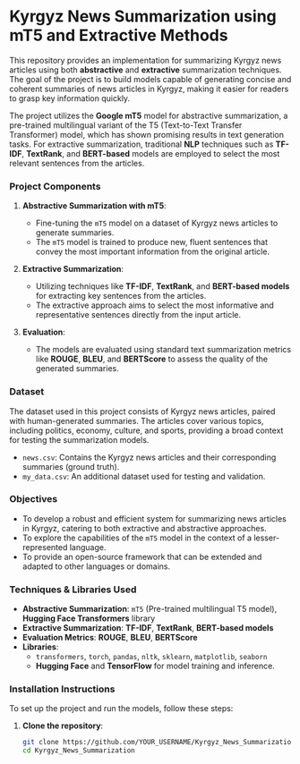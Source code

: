 # Kyrgyz News Summarization using mT5 and Extractive Methods

This repository provides an implementation for summarizing Kyrgyz news articles using both **abstractive** and **extractive** summarization techniques. The goal of the project is to build models capable of generating concise and coherent summaries of news articles in Kyrgyz, making it easier for readers to grasp key information quickly.

The project utilizes the **Google mT5** model for abstractive summarization, a pre-trained multilingual variant of the T5 (Text-to-Text Transfer Transformer) model, which has shown promising results in text generation tasks. For extractive summarization, traditional **NLP** techniques such as **TF-IDF**, **TextRank**, and **BERT-based** models are employed to select the most relevant sentences from the articles.

### **Project Components**
1. **Abstractive Summarization with mT5**:
   - Fine-tuning the `mT5` model on a dataset of Kyrgyz news articles to generate summaries.
   - The `mT5` model is trained to produce new, fluent sentences that convey the most important information from the original article.

2. **Extractive Summarization**:
   - Utilizing techniques like **TF-IDF**, **TextRank**, and **BERT-based models** for extracting key sentences from the articles.
   - The extractive approach aims to select the most informative and representative sentences directly from the input article.

3. **Evaluation**:
   - The models are evaluated using standard text summarization metrics like **ROUGE**, **BLEU**, and **BERTScore** to assess the quality of the generated summaries.

### **Dataset**
The dataset used in this project consists of Kyrgyz news articles, paired with human-generated summaries. The articles cover various topics, including politics, economy, culture, and sports, providing a broad context for testing the summarization models.

- `news.csv`: Contains the Kyrgyz news articles and their corresponding summaries (ground truth).
- `my_data.csv`: An additional dataset used for testing and validation.

### **Objectives**
- To develop a robust and efficient system for summarizing news articles in Kyrgyz, catering to both extractive and abstractive approaches.
- To explore the capabilities of the `mT5` model in the context of a lesser-represented language.
- To provide an open-source framework that can be extended and adapted to other languages or domains.

### **Techniques & Libraries Used**
- **Abstractive Summarization**: `mT5` (Pre-trained multilingual T5 model), **Hugging Face Transformers** library
- **Extractive Summarization**: **TF-IDF**, **TextRank**, **BERT-based models**
- **Evaluation Metrics**: **ROUGE**, **BLEU**, **BERTScore**
- **Libraries**: 
  - `transformers`, `torch`, `pandas`, `nltk`, `sklearn`, `matplotlib`, `seaborn`
  - **Hugging Face** and **TensorFlow** for model training and inference.

### **Installation Instructions**
To set up the project and run the models, follow these steps:

1. **Clone the repository**:
   ```sh
   git clone https://github.com/YOUR_USERNAME/Kyrgyz_News_Summarization.git
   cd Kyrgyz_News_Summarization
